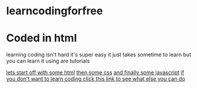 <h1 id="p">learncodingforfree</h1>
<h1>Coded in html</h1>
<title>Learncodingforfree</title>
<p>learning coding isn't hard it's super easy it just takes sometime to learn but you can learn it using are tutorials</p>
<a href="html">lets start off with some html</a>
<a href="css">then some css</a>
<a href="js">and finally some javascript</a>
<a href="other/">if you don't want to learn coding click this link to see what else you can do</a>
<script>if(document.documentElement.lang ="ja"){document.getElementById("p").innerHTML = document.documentElement.lang = "ja";}</script>
